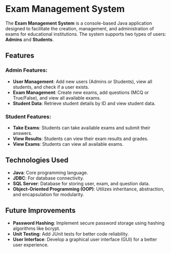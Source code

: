 # Exam Management System

The **Exam Management System** is a console-based Java application designed to facilitate the creation, management, and administration of exams for educational institutions. The system supports two types of users: **Admins** and **Students**.

## Features

### **Admin Features**:
- **User Management**: Add new users (Admins or Students), view all students, and check if a user exists.
- **Exam Management**: Create new exams, add questions (MCQ or True/False), and view all available exams.
- **Student Data**: Retrieve student details by ID and view student data.

### **Student Features**:
- **Take Exams**: Students can take available exams and submit their answers.
- **View Results**: Students can view their exam results and grades.
- **View Exams**: Students can view all available exams.

## Technologies Used
- **Java**: Core programming language.
- **JDBC**: For database connectivity.
- **SQL Server**: Database for storing user, exam, and question data.
- **Object-Oriented Programming (OOP)**: Utilizes inheritance, abstraction, and encapsulation for modularity.

## Future Improvements
- **Password Hashing**: Implement secure password storage using hashing algorithms like bcrypt.
- **Unit Testing**: Add JUnit tests for better code reliability.
- **User Interface**: Develop a graphical user interface (GUI) for a better user experience.

